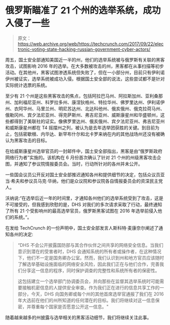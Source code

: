 # 俄罗斯瞄准了 21 个州的选举系统，成功入侵了一些 

> 原文：<https://web.archive.org/web/https://techcrunch.com/2017/09/22/electronic-voting-state-hacking-russian-government-cyber-actors/>

周五，国土安全部通知美国近一半的州，他们的选举系统被与俄罗斯有关联的黑客攻击，试图影响 2016 年的选举。在大多数被攻击的州，黑客都在从事扫描等初步活动。在其他州，黑客试图渗透系统但失败了，但在一小部分州，目前只有伊利诺伊州被证实，选举系统被成功入侵。根据国土安全部的说法，这些尝试都不是针对实际统计选票的系统。

至少有 21 个州是这些黑客攻击的焦点，包括阿拉巴马州、阿拉斯加州、亚利桑那州、加利福尼亚州、科罗拉多州、康涅狄格州、特拉华州、佛罗里达州、伊利诺伊州、衣阿华州、马里兰州、明尼苏达州、北达科他州、俄亥俄州、俄克拉荷马州、俄勒冈州、宾夕法尼亚州、得克萨斯州、弗吉尼亚州、威斯康星州和华盛顿州，这些都得到了美联社的证实。像佛罗里达州、俄亥俄州、宾夕法尼亚州、弗吉尼亚州和威斯康星州都在 T4 摇摆州之列，被认为是去年选举团获胜的关键。到目前为止，包括密歇根、内华达、新罕布什尔和北卡罗来纳在内的其他战场州还没有被确认为黑客攻击的目标。

在给威斯康星州选举官员的一封邮件中，国土安全部指出，黑客是由“俄罗斯政府网络行为者”实施的。该机构在 6 月份首次确认了针对 21 个州的州级黑客攻击企图，并通知了参议院情报委员会。当时，行动所针对的各州并未公开。

一些国会议员公开反对国土安全部推迟通知各州和提供细节的决定，包括众议员亚当·希夫和参议员马克·华纳，他们是众议院和参议院各自情报委员会的资深民主党人。

沃纳说:“在选举后近一年的时间里，才通知各州他们的选举系统受到了攻击，这是不可接受的，但我感到欣慰的是，DHS 对我们的多次请求采取了行动，最终通知了所有 21 个受影响州的最高选举官员，俄罗斯黑客试图在 2016 年选举前侵入他们的系统。”。

在发给 TechCrunch 的一份声明中，国土安全部发言人斯科特·麦康奈尔阐述了通知各州的决定:

> “DHS 不会公开披露国防部与其合作伙伴之间共享的网络安全信息。当我们意识到潜在的受害者时，DHS 会通知系统的所有者或操作者，在这种情况下，他们不一定是国务卿办公室。然而，我们认识到州和地方官员应该随时了解选举基础设施面临的网络安全风险，因此我们正在与他们合作，完善我们分享这一信息的程序，同时保护调查的完整性和系统所有者的保密性。
> 
> 这包括建立一个选举部门协调委员会，并向那些在监督其选举系统时可能需要接触机密信息的人提供安全审查。作为我们正在进行的信息共享工作的一部分，今天，DHS 向国务卿或每个州的其他首席选举官通报了我们在 2016 年大选前在他们的州所知道的任何潜在的目标。我们将继续对这一信息保密，并尊重每个国家是否愿意公开这一信息。"

随着越来越多的州披露与选举相关的黑客活动细节，我们将继续关注此事。